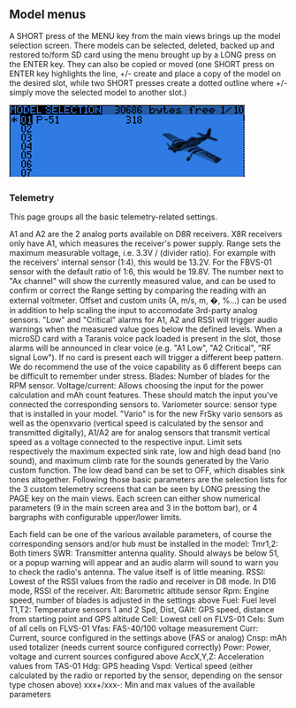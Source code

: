 ## Model menus

A SHORT press of the MENU key from the main views brings up the model selection screen. There models can be selected, deleted, backed up and restored to/form SD card using the menu brought up by a LONG press on the ENTER key. They can also be copied or moved (one SHORT press on ENTER key highlights the line, +/- create and place a copy of the model on the desired slot, while two SHORT presses create a dotted outline where +/- simply move the selected model to another slot.)

![](images/model-select.png)



### Telemetry

This page groups all the basic telemetry-related settings.

A1 and A2 are the 2 analog ports available on D8R receivers. X8R receivers only have A1, which measures the receiver's power supply. Range sets the maximum measurable voltage, i.e. 3.3V / (divider ratio). For example with the receivers' internal sensor (1:4), this would be 13.2V. For the FBVS-01 sensor with the default ratio of 1:6, this would be 19.8V. The number next to "Ax channel" will show the currently measured value, and can be used to confirm or correct the Range setting by comparing the reading with an external voltmeter. Offset and custom units (A, m/s, m, �, %...) can be used in addition to help scaling the input to accomodate 3rd-party analog sensors.
"Low" and "Critical" alarms for A1, A2 and RSSI will trigger audio warnings when the measured value goes below the defined levels. When a microSD card with a Taranis voice pack loaded is present in the slot, those alarms will be announced in clear voice (e.g. "A1 Low", "A2 Critical", "RF signal Low"). If no card is present each will trigger a different beep pattern. We do recommend the use of the voice capability as 6 different beeps can be difficult to remember under stress.
Blades: Number of blades for the RPM sensor.
Voltage/current: Allows choosing the input for the power calculation and mAh count features. These should match the input you've connected the corresponding sensors to.
Variometer source: sensor type that is installed in your model. "Vario" is for the new FrSky vario sensors as well as the openxvario (vertical speed is calculated by the sensor and transmitted digitally), A1/A2 are for analog sensors that transmit vertical speed as a voltage connected to the respective input. Limit sets respectively the maximum expected sink rate, low and high dead band (no sound), and maximum climb rate for the sounds generated by the Vario custom function. The low dead band can be set to OFF, which disables sink tones altogether.
Following those basic parameters are the selection lists for the 3 custom telemetry screens that can be seen by LONG pressing the PAGE key on the main views. Each screen can either show numerical parameters (9 in the main screen area and 3 in the bottom bar), or 4 bargraphs with configurable upper/lower limits.
 
Each field can be one of the various available parameters, of course the corresponding sensors and/or hub must be installed in the model:
Tmr1,2: Both timers
SWR: Transmitter antenna quality. Should always be below 51, or a popup warning will appear and an audio alarm will sound to warn you to check the radio's antenna. The value itself is of little meaning.
RSSI: Lowest of the RSSI values from the radio and receiver in D8 mode. In D16 mode, RSSI of the receiver.
Alt: Barometric altitude sensor
Rpm: Engine speed, number of blades is adjusted in the settings above
Fuel: Fuel level
T1,T2: Temperature sensors 1 and 2
Spd, Dist, GAlt: GPS speed, distance from starting point and GPS altitude
Cell: Lowest cell on FLVS-01
Cels: Sum of all cells on FLVS-01
Vfas: FAS-40/100 voltage measurement
Curr: Current, source configured in the settings above (FAS or analog)
Cnsp: mAh used totalizer (needs current source configured correctly)
Powr: Power, voltage and current sources configured above
AccX,Y,Z: Acceleration values from TAS-01
Hdg: GPS heading
Vspd: Vertical speed (either calculated by the radio or reported by the sensor, depending on the sensor type chosen above)
xxx+/xxx-: Min and max values of the available parameters
